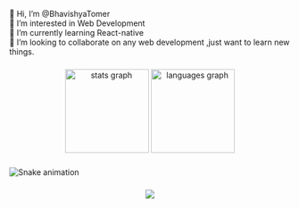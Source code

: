 <p align="left">👋 Hi, I’m @BhavishyaTomer<br>👀 I’m interested in Web Development<br>🌱 I’m currently learning React-native<br>💞️ I’m looking to collaborate on any web development ,just want to learn new things.</p>

###

<div align="center">
  <img src="https://github-readme-stats.vercel.app/api?username=BhavishyaTomer&hide_title=false&hide_rank=false&show_icons=true&include_all_commits=true&count_private=true&disable_animations=false&theme=dracula&locale=en&hide_border=false&order=1" height="150" alt="stats graph"  />
  <img src="https://github-readme-stats.vercel.app/api/top-langs?username=BhavishyaTomer&locale=en&hide_title=false&layout=compact&card_width=320&langs_count=5&theme=dracula&hide_border=false&order=2" height="150" alt="languages graph"  />
</div>

###

<img src="https://raw.githubusercontent.com/BhavishyaTomer/BhavishyaTomer/output/snake.svg" alt="Snake animation" />

###

<div align="center">
  <img src="https://profile-counter.glitch.me/BhavishyaTomer/count.svg?"  />
</div>

###
